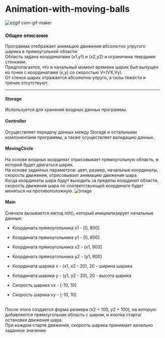 # Animation-with-moving-balls
![ezgif com-gif-maker](https://github.com/RomanTsitsunov/Animation-with-moving-balls/assets/132264109/ed704225-b057-433d-b315-8dfef675f410)
### Общее описание
<div>
Программа отображает анимацию движения абсолютно упругого шарика в прямоугольной области:<br>
Область задана координатами (x1,y1) и (x2,y2) и ограничена твердыми стенками.<br>
Предполагается, что в начальный момент времени шарик был выпущен из точки с координатами (x,y) со скоростью V=(VX,Vy).<br>
От стенок шарик отражается абсолютно упруго, а силы тяжести и трение отсутствуют.<br>
</div>
<hr>

#### Storage
Используется для хранения входных данных программы.
#### Controller
Осуществляет передачу данных между Storage и остальными компонентами программы, а также осуществляет валидацию данных.
#### MovingCircle
На основе входных координат отрисовывает прямоугольную область, в которой будет двигаться шарик.<br>
На основе заданных параметров: цвет, размер, начальные координаты, скорость движения, отрисовывает анимацию движения шара.<br>
Когда координаты шара будут выходить за пределы координат области,<br>
скорость движения шара по соответствующей координате будет меняться на противоположную.
![image](https://github.com/RomanTsitsunov/Animation-with-moving-balls/assets/132264109/66b8a747-866b-4bee-8807-2f84a3e8d082)
#### Main
Сначала вызывается метод init(), который инициализирует начальные данные:
- Координата прямоугольника x1 - [0, 800]
- Координата прямоугольника y1 - [0, 800]
- Координата прямоугольника x2 - (x1, 900]
- Координата прямоугольника y2 - (y1, 900]
- Координата шарика x - (x1, x2 - 20), 20 - ширина шарика
- Координата шарика y - (y1, y2 - 20), 20 - высота шарика
- Скорость шарика vx - [-10, 10]

- Скорость шарика vy - [-10, 10]
<br>
После этого создается форма размера (x2 + 100, y2 + 100), на которую добавляются прямоугольная область с шаром, и кнопка старта/остановки движения шара.<br>
При каждом старте движения, скорость шарика принимает начально заданное значение.
